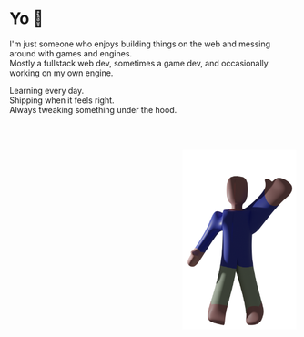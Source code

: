 # Yo 👋

I'm just someone who enjoys building things on the web and messing around with games and engines.  
Mostly a fullstack web dev, sometimes a game dev, and occasionally working on my own engine.

Learning every day.  
Shipping when it feels right.  
Always tweaking something under the hood.

<br><br>

<div align="right">
  <img src="./greet.png" width="200"/>
</div>
